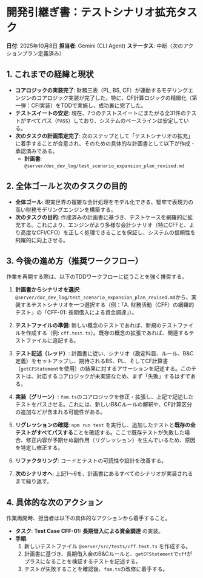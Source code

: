 # 開発引継ぎ書：テストシナリオ拡充タスク

**日付**: 2025年10月8日
**担当者**: Gemini (CLI Agent)
**ステータス**: 中断（次のアクションプラン定義済み）

## 1. これまでの経緯と現状

- **コアロジックの実装完了**: 財務三表（PL, BS, CF）が連動するモデリングエンジンのコアロジック実装が完了した。特に、CF計算ロジックの精緻化（第一弾：CFI実装）をTDDで実施し、成功裏に完了した。
- **テストスイートの安定**: 現在、7つのテストスイートにまたがる全31件のテストがすべてパス（`PASS`）しており、システムのベースラインは安定している。
- **次のタスクの計画策定完了**: 次のステップとして「テストシナリオの拡充」に着手することが合意され、そのための具体的な計画書として以下が作成・承認済みである。
  - **計画書**: `@server/doc_dev_log/test_scenario_expansion_plan_revised.md`

## 2. 全体ゴールと次のタスクの目的

- **全体ゴール**: 現実世界の複雑な会計処理をモデル化できる、堅牢で表現力の高い財務モデリングエンジンを構築する。
- **次のタスクの目的**: 作成済みの計画書に基づき、テストケースを網羅的に拡充する。これにより、エンジンがより多様な会計シナリオ（特にCFFと、より高度なCFI/CFO）を正しく処理できることを保証し、システムの信頼性を飛躍的に向上させる。

## 3. 今後の進め方（推奨ワークフロー）

作業を再開する際は、以下のTDDワークフローに従うことを強く推奨する。

1.  **計画書からシナリオを選択**: `@server/doc_dev_log/test_scenario_expansion_plan_revised.md`から、実装するテストシナリオを一つ選択する（例：「A. 財務活動（CFF）の網羅的テスト」の「CFF-01: 長期借入による資金調達」）。

2.  **テストファイルの準備**: 新しい概念のテストであれば、新規のテストファイルを作成する（例: `cff.test.ts`）。既存の概念の拡張であれば、関連するテストファイルに追記する。

3.  **テスト記述（レッド）**: 計画書に従い、シナリオ（勘定科目、ルール、B&C定義）をセットアップし、期待されるBS、PL、そしてCF計算書（`getCFStatement`を使用）の結果に対するアサーションを記述する。このテストは、対応するコアロジックが未実装なため、まず「失敗」するはずである。

4.  **実装（グリーン）**: `fam.ts`のコアロジックを修正・拡張し、上記で記述したテストをパスさせる。これには、新しいB&Cルールの解釈や、CF計算区分の追加などが含まれる可能性がある。

5.  **リグレッションの確認**: `npm run test` を実行し、追加したテストと**既存の全テストがすべてパスする**ことを確認する。ここで既存テストが失敗した場合、修正内容が予期せぬ副作用（リグレッション）を生んでいるため、原因を特定し修正する。

6.  **リファクタリング**: コードとテストの可読性や設計を改善する。

7.  **次のシナリオへ**: 上記1〜6を、計画書にあるすべてのシナリオが実装されるまで繰り返す。

## 4. 具体的な次のアクション

作業再開時、担当者は以下の具体的なアクションから着手すること。

- **タスク**: **Test Case CFF-01: 長期借入による資金調達** の実装。
- **手順**:
  1. 新しいテストファイル `@server/src/tests/cff.test.ts` を作成する。
  2. 計画書に基づき、長期借入金のB&Cルールと、`getCFStatement`で`cff`がプラスになることを検証するテストを記述する。
  3. テストが失敗することを確認後、`fam.ts`の改修に着手する。
